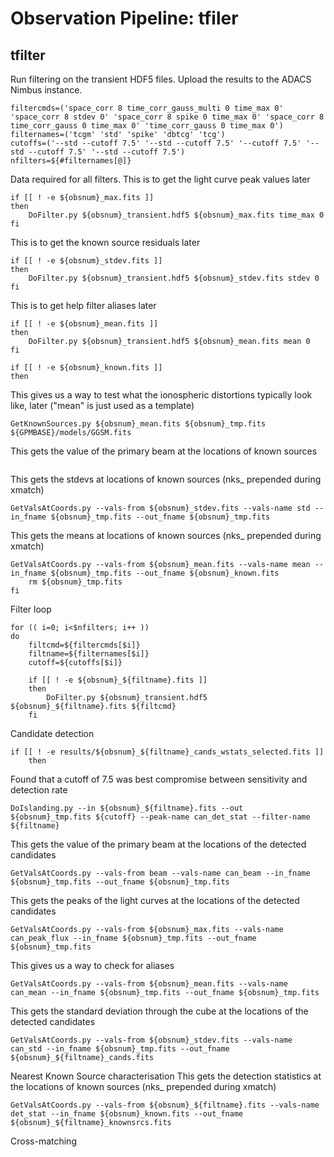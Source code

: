 # Observation Pipeline: tfiler
## tfilter
Run filtering on the transient HDF5 files. Upload the results to the ADACS Nimbus instance.
```
filtercmds=('space_corr 8 time_corr_gauss_multi 0 time_max 0' 'space_corr 8 stdev 0' 'space_corr 8 spike 0 time_max 0' 'space_corr 8  time_corr_gauss 0 time_max 0' 'time_corr_gauss 0 time_max 0')
filternames=('tcgm' 'std' 'spike' 'dbtcg' 'tcg')
cutoffs=('--std --cutoff 7.5' '--std --cutoff 7.5' '--cutoff 7.5' '--std --cutoff 7.5' '--std --cutoff 7.5')
nfilters=${#filternames[@]}
```
Data required for all filters. This is to get the light curve peak values later
```
if [[ ! -e ${obsnum}_max.fits ]]
then
    DoFilter.py ${obsnum}_transient.hdf5 ${obsnum}_max.fits time_max 0
fi
```
This is to get the known source residuals later
```
if [[ ! -e ${obsnum}_stdev.fits ]]
then
    DoFilter.py ${obsnum}_transient.hdf5 ${obsnum}_stdev.fits stdev 0
fi
```
This is to get help filter aliases later
```
if [[ ! -e ${obsnum}_mean.fits ]]
then
    DoFilter.py ${obsnum}_transient.hdf5 ${obsnum}_mean.fits mean 0
fi

if [[ ! -e ${obsnum}_known.fits ]]
then
```
This gives us a way to test what the ionospheric distortions typically look like, later ("mean" is just used as a template)
```
GetKnownSources.py ${obsnum}_mean.fits ${obsnum}_tmp.fits ${GPMBASE}/models/GGSM.fits
```
This gets the value of the primary beam at the locations of known sources
```GetValsAtCoords.py --vals-from beam --vals-name beam --in_fname ${obsnum}_tmp.fits --out_fname ${obsnum}_tmp.fits
```
This gets the stdevs at locations of known sources (nks_ prepended during xmatch)
```
GetValsAtCoords.py --vals-from ${obsnum}_stdev.fits --vals-name std --in_fname ${obsnum}_tmp.fits --out_fname ${obsnum}_tmp.fits
```
This gets the means at locations of known sources (nks_ prepended during xmatch)
```
GetValsAtCoords.py --vals-from ${obsnum}_mean.fits --vals-name mean --in_fname ${obsnum}_tmp.fits --out_fname ${obsnum}_known.fits
    rm ${obsnum}_tmp.fits
fi
```
Filter loop
```
for (( i=0; i<$nfilters; i++ ))
do
    filtcmd=${filtercmds[$i]}
    filtname=${filternames[$i]}
    cutoff=${cutoffs[$i]}

    if [[ ! -e ${obsnum}_${filtname}.fits ]]
    then
        DoFilter.py ${obsnum}_transient.hdf5 ${obsnum}_${filtname}.fits ${filtcmd}
    fi
```
Candidate detection
```
if [[ ! -e results/${obsnum}_${filtname}_cands_wstats_selected.fits ]]
    then
```
Found that a cutoff of 7.5 was best compromise between sensitivity and detection rate
```
DoIslanding.py --in ${obsnum}_${filtname}.fits --out ${obsnum}_tmp.fits ${cutoff} --peak-name can_det_stat --filter-name ${filtname}
```
This gets the value of the primary beam at the locations of the detected candidates
```
GetValsAtCoords.py --vals-from beam --vals-name can_beam --in_fname ${obsnum}_tmp.fits --out_fname ${obsnum}_tmp.fits
```
This gets the peaks of the light curves at the locations of the detected candidates
```
GetValsAtCoords.py --vals-from ${obsnum}_max.fits --vals-name can_peak_flux --in_fname ${obsnum}_tmp.fits --out_fname ${obsnum}_tmp.fits
```
This gives us a way to check for aliases
```
GetValsAtCoords.py --vals-from ${obsnum}_mean.fits --vals-name can_mean --in_fname ${obsnum}_tmp.fits --out_fname ${obsnum}_tmp.fits
```
This gets the standard deviation through the cube at the locations of the detected candidates
```
GetValsAtCoords.py --vals-from ${obsnum}_stdev.fits --vals-name can_std --in_fname ${obsnum}_tmp.fits --out_fname ${obsnum}_${filtname}_cands.fits
```
Nearest Known Source characterisation
This gets the detection statistics at the locations of known sources (nks_ prepended during xmatch)
```
GetValsAtCoords.py --vals-from ${obsnum}_${filtname}.fits --vals-name det_stat --in_fname ${obsnum}_known.fits --out_fname ${obsnum}_${filtname}_knownsrcs.fits
```
Cross-matching
